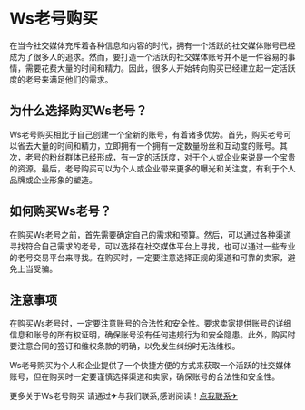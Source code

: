 # Ws老号购买

在当今社交媒体充斥着各种信息和内容的时代，拥有一个活跃的社交媒体账号已经成为了很多人的追求。然而，要打造一个活跃的社交媒体账号并不是一件容易的事情，需要花费大量的时间和精力。因此，很多人开始转向购买已经建立起一定活跃度的老号来满足他们的需求。

## 为什么选择购买Ws老号？

Ws老号购买相比于自己创建一个全新的账号，有着诸多优势。首先，购买老号可以省去大量的时间和精力，立即拥有一个拥有一定数量粉丝和互动度的账号。其次，老号的粉丝群体已经形成，有一定的活跃度，对于个人或企业来说是一个宝贵的资源。最后，老号购买可以为个人或企业带来更多的曝光和关注度，有利于个人品牌或企业形象的塑造。

## 如何购买Ws老号？

在购买Ws老号之前，首先需要确定自己的需求和预算。然后，可以通过各种渠道寻找符合自己需求的老号，可以选择在社交媒体平台上寻找，也可以通过一些专业的老号交易平台来寻找。在购买时，一定要注意选择正规的渠道和可靠的卖家，避免上当受骗。

## 注意事项

在购买Ws老号时，一定要注意账号的合法性和安全性。要求卖家提供账号的详细信息和账号的所有权证明，确保账号没有任何违规行为和安全隐患。此外，购买时要注意合同的签订和维权条款的明确，以免发生纠纷时无法维权。

Ws老号购买为个人和企业提供了一个快捷方便的方式来获取一个活跃的社交媒体账号，但在购买时一定要谨慎选择渠道和卖家，确保账号的合法性和安全性。

更多关于Ws老号购买 请通过✈与我们联系,感谢阅读！[点我联系✈](https://cn.k02.cc)